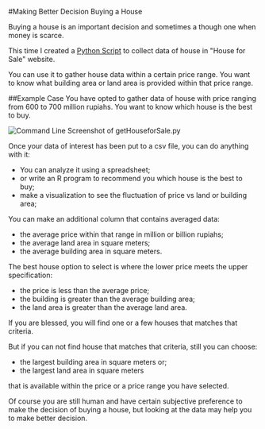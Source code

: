 #Making Better Decision Buying a House

Buying a house is an important decision and sometimes a though one when money is scarce.

This time I created a [Python Script](https://github.com/jansenicus/python-scripts/blob/master/HOUSE/getHouseforSale.py) to collect data of house in "House for Sale" website.

You can use it to gather house data within a certain price range.
You want to know what building area or land area is provided within that price range.

##Example Case
You have opted to gather data of house with price ranging from 600 to 700 million rupiahs.
You want to know which house is the best to buy.


![Command Line Screenshot of getHouseforSale.py](https://github.com/jansenicus/python-scripts/blob/master/HOUSE/houseforsale.png)


Once your data of interest has been put to a csv file, you can do anything with it:

* You can analyze it using a spreadsheet;
* or write an R program to recommend you which house is the best to buy;
* make a visualization to see the fluctuation of price vs land or building area;

You can make an additional column that contains averaged data:

* the average price within that range in million or billion rupiahs;
* the average land area in square meters;
* the average building area in square meters.

The best house option to select is where the lower price meets the upper specification:

* the price is less than the average price;
* the building is greater than the average building area;
* the land area is greater than the average land area.

If you are blessed, you will find one or a few houses that matches that criteria.

But if you can not find house that matches that criteria, still you can choose:

* the largest building area in square meters or;
* the largest land area in square meters

that is available within the price or a price range you have selected.

Of course you are still human and have certain subjective preference to make the decision of buying a house, 
but looking at the data may help you to make better decision.

